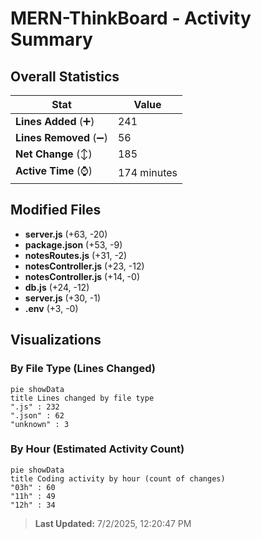 # MERN-ThinkBoard - Activity Summary 

## Overall Statistics

| Stat                   | Value                                                             |
| ---------------------- | ----------------------------------------------------------------- |
| **Lines Added** (➕)   | 241                                          |
| **Lines Removed** (➖) | 56                                        |
| **Net Change** (↕)    | 185                |
| **Active Time** (⌚)   | 174 minutes |


## Modified Files
- **server.js** (+63, -20)
- **package.json** (+53, -9)
- **notesRoutes.js** (+31, -2)
- **notesController.js** (+23, -12)
- **notesController.js** (+14, -0)
- **db.js** (+24, -12)
- **server.js** (+30, -1)
- **.env** (+3, -0)

## Visualizations

### By File Type (Lines Changed)

```mermaid
pie showData
title Lines changed by file type
".js" : 232
".json" : 62
"unknown" : 3
```

### By Hour (Estimated Activity Count)

```mermaid
pie showData
title Coding activity by hour (count of changes)
"03h" : 60
"11h" : 49
"12h" : 34
```


> **Last Updated:** 7/2/2025, 12:20:47 PM
